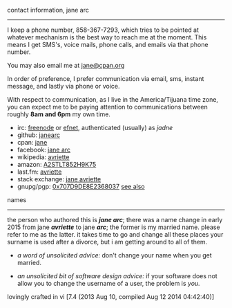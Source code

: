 contact information, jane arc
- - -
I keep a phone number, 858-367-7293, which tries to be pointed at whatever
mechanism is the best way to reach me at the moment. This means I get SMS&apos;s,
voice mails, phone calls, and emails via that phone number.

You may also email me at [jane@cpan.org](mailto:jane@cpan.org)

In order of preference, I prefer communication via email, sms, instant
message, and lastly via phone or voice.

With respect to communication, as I live in the America/Tijuana time
zone, you can expect me to be paying attention to communications between
roughly **8am and 6pm** my own time.

* irc: [freenode](http://www.freenode.net/) or <a href="http://www.efnet.org/?module=servers">efnet</a>, authenticated (usually) as <i>jadne</i></li>
* github: [janearc](https://github.com/janearc)
* cpan: [jane](http://search.cpan.org/~jane/)
* facebook: [jane arc](https://www.facebook.com/janecodes)
* wikipedia: [avriette](https://en.wikipedia.org/wiki/User:Avriette)
* amazon: [A2STLT852H9K75](https://www.amazon.com/gp/pdp/profile/A2STLT852H9K75)
* last.fm: [avriette](http://www.last.fm/user/avriette)
* stack exchange: [jane avriette](https://stackexchange.com/users/3475447/jane-avriette?tab=accounts)
* gnupg/pgp: [0x707D9DE8E2368037](http://pgp.mit.edu/pks/lookup?op=get&search=0x707D9DE8E2368037) [see also](https://github.com/janearc/misc/tree/master/gnupg-pubkeys)

names
- - -
the person who authored this is ***jane arc***; there was a name change in early 2015 from jane ***avriette*** to jane ***arc***; the former is my married name. please refer to me as the latter. it takes time to go and change all these places your surname is used after a divorce, but i am getting around to all of them.

* *a word of unsolicited advice:* don&apos;t change your name when you get married.

* *an unsolicited bit of software design advice:* if your software does not allow you to change the username of a user, the problem is *you.*

lovingly crafted in vi [7.4 (2013 Aug 10, compiled Aug 12 2014 04:42:40)]
